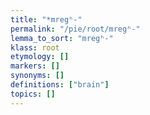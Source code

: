 ```yaml
---
title: "*mregʰ-"
permalink: "/pie/root/mregʰ-"
lemma_to_sort: "mregʰ-"
klass: root
etymology: []
markers: []
synonyms: []
definitions: ["brain"]
topics: []
---
```

